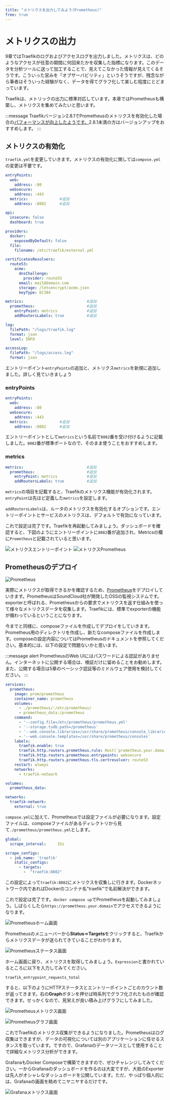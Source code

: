 ```yaml
---
title: "メトリクスを出力してみよう(Prometheus)"
free: true
---
```


# メトリクスの出力

9章ではTraefikのログおよびアクセスログを出力しました。メトリクスは、どのようなアクセスが任意の期間に何回来たかを収集した指標になります。このデータを分析ツールに送って加工することで、見えてこなかった情報が見えてくるそうです。こういった営みを「オブザーバビリティ」というそうですが、残念ながら筆者はそういった経験がなく、データを得てグラフ化して楽しむ程度にとどまっています。

Traefikは、メトリックの出力に標準対応しています。本章ではPrometheusも構築し、メトリクスを集めてみたいと思います。

:::message
Traefikバージョン2.8.1でPrometheusのメトリクスを有効化した場合の[パフォーマンスが向上したようです。](https://github.com/traefik/traefik/releases/tag/v2.8.1)2.8.1未満の方はバージョンアップをおすすめします。
:::

## メトリクスの有効化

`traefik.yml`を変更していきます。メトリクスの有効化に関しては`compose.yml`の変更は不要です。

```yaml:traefik.yml
entryPoints:
  web:
    address: :80
  websecure:
    address: :443
  metrics:              #追加
    address: :8082      #追加

api:
  insecure: false
  dashboard: true

providers:
  docker:
    exposedByDefault: false
  file:
    filename: /etc/traefik/external.yml

certificatesResolvers:
  route53:
    acme:
      dnsChallenge:
        provider: route53
      email: mail@domain.com
      storage: /letsencrypt/acme.json
      keyType: EC384

metrics:                            #追加
  prometheus:                       #追加
    entryPoint: metrics             #追加
    addRoutersLabels: true          #追加

log:
  filePath: "/logs/traefik.log"
  format: json
  level: INFO

accessLog:
  filePath: "/logs/access.log"
  format: json
```

エントリーポイント`entryPoints`の追加と、メトリクス`metrics`を新規に追加しました。詳しく見ていきましょう

### entryPoints

```yaml
entryPoints:
  web:
    address: :80
  websecure:
    address: :443
  metrics:              #追加
    address: :8082      #追加
```

エントリーポイントとして`metrics`という名前で`8082`番を受け付けるように記載しました。`8082`番が標準ポートなので、そのまま使うことをおすすめします。


### metrics

```yaml
metrics:                            #追加
  prometheus:                       #追加
    entryPoint: metrics             #追加
    addRoutersLabels: true          #追加
```

`metrics`の項目を記載すると、Traefikのメトリクス機能が有効化されます。`entryPoint`は先ほど定義した`metrics`を設定します。

`addRoutersLabels`は、ルータのメトリクスを有効化するオプションです。エントリーポイントとサービスのメトリクスは、デフォルトで有効になっています。

これで設定は完了です。Traefikを再起動してみましょう。ダッシュボードを確認すると、下図のようにエントリーポイントに`8082`番が追加され、Metricsの欄に`Prometheus`と記載されていると思います。

![メトリクスエントリーポイント](/images/metrics_entrypoint.png)
![メトリクスPrometheus](/images/metrics_features.png)

## Prometheusのデプロイ

![Prometheus](https://cncf-branding.netlify.app/img/projects/prometheus/horizontal/color/prometheus-horizontal-color.png)

実際にメトリクスが取得できるかを確認するため、[Prometheus](https://prometheus.io)をデプロイしていきます。PrometheusはSoundCloud社が開発したOSSの監視システムです。exporterと呼ばれる、Prometheusからの要求でメトリクスを返す仕組みを使って様々なメトリクスデータを収集します。Traefikには、標準でexporterの機能が備わっているということになります。


今までと同様に、composeファイルを作成してデプロイをしていきます。Prometheus用のディレクトリを作成し、新たなcomposeファイルを作成します。composeの設定内容についてはPrometheusのドキュメントを参照してください。基本的には、以下の設定で問題ないかと思います。

:::message alert
PrometheusのWeb UIにはパスワードによる認証がありません。インターネットに公開する場合は、検証だけに留めることをお勧めします。また、公開する場合は5章のベーシック認証等のミドルウェア使用を検討してください。
:::

```yaml:compose.yml
services:
  prometheus:
    image: prom/prometheus
    container_name: prometheus
    volumes:
      - ./prometheus/:/etc/prometheus/
      - prometheus_data:/prometheus
    command:
      - '--config.file=/etc/prometheus/prometheus.yml'
      - '--storage.tsdb.path=/prometheus'
      - '--web.console.libraries=/usr/share/prometheus/console_libraries'
      - '--web.console.templates=/usr/share/prometheus/consoles'
    labels:
      traefik.enable: true
      traefik.http.routers.prometheus.rule: Host(`prometheus.your.domain`)
      traefik.http.routers.prometheus.entrypoints: websecure
      traefik.http.routers.prometheus.tls.certresolver: route53
    restart: always
    networks:
      - traefik-network

volumes:
  prometheus_data:

networks:
  traefik-network:
    external: true
```

`compose.yml`に加えて、Prometheusでは設定ファイルが必要になります。設定ファイルは、composeファイルがあるディレクトリから見て`./prometheus/prometheus.yml`とします。

```yaml:prometheus.yml
global:
  scrape_interval:     15s 

scrape_configs:
  - job_name: 'traefik'
    static_configs:
      - targets:
        -  "traefik:8082"
```

この設定によって`traefik:8082`にメトリクスを収集しに行きます。Dockerネットワーク内であればDockerのコンテナ名"traefik"で名前解決ができます。

これで設定は完了です。`docker compose up`でPrometheusを起動してみましょう。しばらくしたら`https://prometheus.your.domain`でアクセスできるようになります。

![Prometheusホーム画面](/images/pro1.png)

Prometheusのメニューバーから**Status**⇒**Targets**をクリックすると、Traefikからメトリクスデータが送られてきていることがわかります。

![Prometheusステータス画面](/images/pro2.png)

ホーム画面に戻り、メトリクスを取得してみましょう。`Expression`と書かれているところに以下を入力してみてください。

```
traefik_entrypoint_requests_total
```

すると、以下のようにHTTPステータスとエントリーポイントごとのカウント数が返ってきます。右の**Graph**ボタンを押せば時系列でグラフ化されたものが確認できます。せっかくなので、見栄えが良い積み上げグラフにしてみました。

![Prometheusメトリクス画面](/images/pro3.png)

![Prometheusグラフ画面](/images/pro4.png)

これでTraefikのメトリクス収集ができるようになりました。Prometheusはログ収集はできますが、データの可視化については別のアプリケーションに任せるスタンスを取っています。ですので、Grafanaのデータソースとして使用することで詳細なメトリクス分析ができます。

GrafanaもDocker Composeで構築できますので、ぜひチャレンジしてみてください。一からGrafanaのダッシュボードを作るのは大変ですが、大抵のExporterは先人がオシャレなダッシュボードを公開しています。ただ、やっぱり個人的には、Grafanaの画面を眺めてニヤニヤするだけです。

![Grafanaメトリクス画面](/images/grafana_metrics.png)
